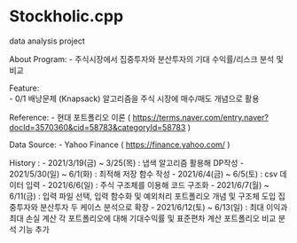 # Stockholic.cpp
data analysis project

 About Program: 
 	- 주식시장에서 집중투자와 분산투자의 기대 수익률/리스크 분석 및 비교 

 Feature:  
 	- 0/1 배낭문제 (Knapsack) 알고리즘을 주식 시장에 매수/매도 개념으로 활용 

 Reference:
	- 현대 포트폴리오 이론 ( https://terms.naver.com/entry.naver?docId=3570360&cid=58783&categoryId=58783 )

 Data Source: 
	- Yahoo Finance ( https://finance.yahoo.com/ )
 
 History :
 	- 2021/3/19(금) ~ 3/25(목) : 냅색 알고리즘 활용해 DP작성 
 	- 2021/5/30(일) ~ 6/1(화)  : 최적해 저장 함수 작성 
 	- 2021/6/4(금) ~ 6/5(토)	 : csv 데이터 입력
 	- 2021/6/6(일)			 : 주식 구조체를 이용해 코드 구조화 
 	- 2021/6/7(월) ~ 6/11(금)  : 입력 파일 선택, 입력 함수화 및 예외처리 
 				포트폴리오 개념 및 구조체 도입 
				집중투자와 분산투자 두 케이스 분석으로 확장 
	- 2021/6/12(토) ~ 6/13(일) : 최대 이익과 최대 손실 계산 
				각 포트폴리오에 대해 기대수익률 및 표준편차 계산
				포트폴리오 비교 분석 기능 추가 
 
